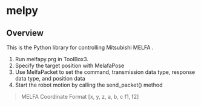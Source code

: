 # melpy

## Overview
This is the Python library for controlling Mitsubishi MELFA .

1. Run melfapy.prg in ToolBox3.
2. Specify the target position with MelafaPose 
3. Use MelfaPacket to set the command, transmission data type, response data type, and position data
4. Start the robot motion by calling the send_packet() method

> MELFA Coordinate Format 
> [x, y, z, a, b, c f1, f2]

